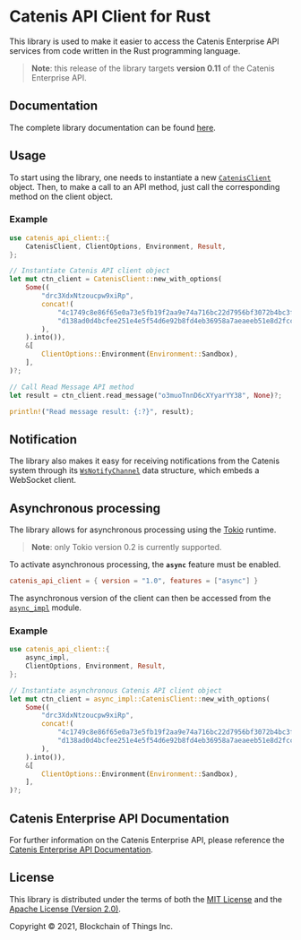 # Catenis API Client for Rust

This library is used to make it easier to access the Catenis Enterprise API services from code
written in the Rust programming language.

> **Note**: this release of the library targets **version 0.11** of the Catenis Enterprise API.

## Documentation

The complete library documentation can be found [here](https://docs.rs/catenis_api_client/~1.0).

## Usage

To start using the library, one needs to instantiate a new [`CatenisClient`](https://docs.rs/catenis_api_client/~1.0/catenis_api_client/struct.CatenisClient.html)
object. Then, to make a call to an API method, just call the corresponding method on the client object.

### Example

```rust
use catenis_api_client::{
    CatenisClient, ClientOptions, Environment, Result,
};

// Instantiate Catenis API client object
let mut ctn_client = CatenisClient::new_with_options(
    Some((
        "drc3XdxNtzoucpw9xiRp",
        concat!(
            "4c1749c8e86f65e0a73e5fb19f2aa9e74a716bc22d7956bf3072b4bc3fbfe2a0",
            "d138ad0d4bcfee251e4e5f54d6e92b8fd4eb36958a7aeaeeb51e8d2fcc4552c3"
        ),
    ).into()),
    &[
        ClientOptions::Environment(Environment::Sandbox),
    ],
)?;

// Call Read Message API method
let result = ctn_client.read_message("o3muoTnnD6cXYyarYY38", None)?;

println!("Read message result: {:?}", result);
```

## Notification

The library also makes it easy for receiving notifications from the Catenis system through its
[`WsNotifyChannel`](https://docs.rs/catenis_api_client/~1.0/catenis_api_client/notification/struct.WsNotifyChannel.html)
data structure, which embeds a WebSocket client.

## Asynchronous processing

The library allows for asynchronous processing using the [Tokio](https://crates.io/crates/tokio/0.2.24)
runtime.

> **Note**: only Tokio version 0.2 is currently supported.

To activate asynchronous processing, the **`async`** feature must be enabled.

```toml
catenis_api_client = { version = "1.0", features = ["async"] }
```

The asynchronous version of the client can then be accessed from the [`async_impl`](https://docs.rs/catenis_api_client/~1.0/catenis_api_client/async_impl/index.html)
module.

### Example

```rust
use catenis_api_client::{
    async_impl,
    ClientOptions, Environment, Result,
};

// Instantiate asynchronous Catenis API client object
let mut ctn_client = async_impl::CatenisClient::new_with_options(
    Some((
        "drc3XdxNtzoucpw9xiRp",
        concat!(
            "4c1749c8e86f65e0a73e5fb19f2aa9e74a716bc22d7956bf3072b4bc3fbfe2a0",
            "d138ad0d4bcfee251e4e5f54d6e92b8fd4eb36958a7aeaeeb51e8d2fcc4552c3"
        ),
    ).into()),
    &[
        ClientOptions::Environment(Environment::Sandbox),
    ],
)?;
```

## Catenis Enterprise API Documentation

For further information on the Catenis Enterprise API, please reference the [Catenis Enterprise API Documentation](https://catenis.com/docs/api).

## License

This library is distributed under the terms of both the [MIT License](LICENSE-MIT) and the [Apache License (Version 2.0)](LICENSE-APACHE).

Copyright © 2021, Blockchain of Things Inc.
